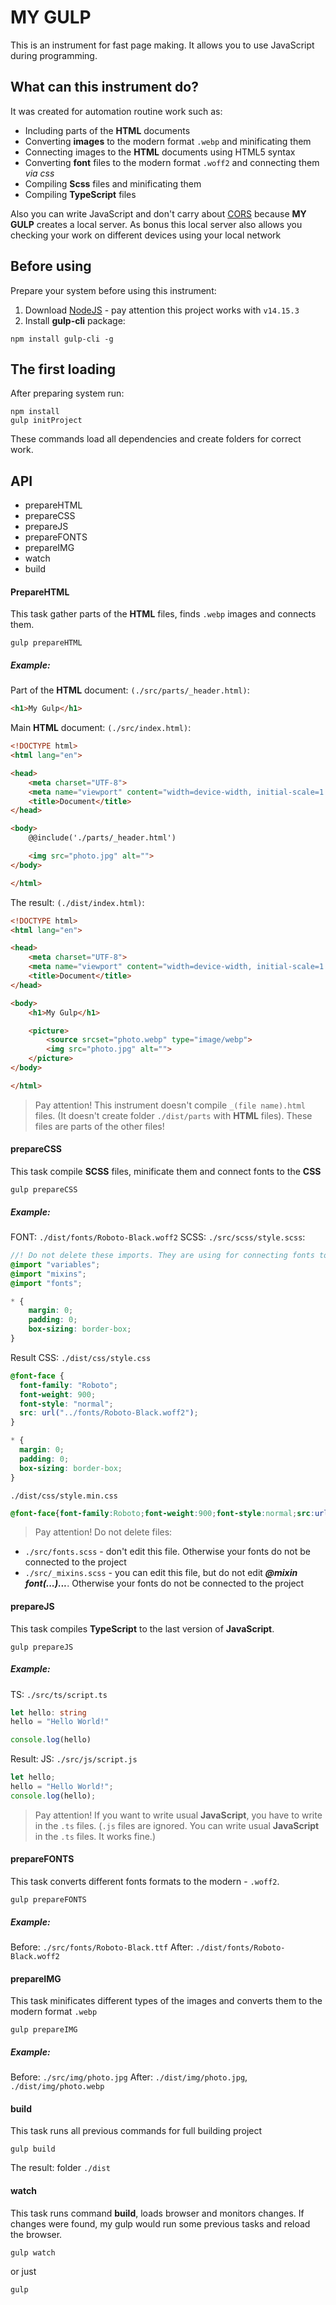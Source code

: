 # MY GULP
This is an instrument for fast page making. It allows you to use JavaScript during programming.

## What can this instrument do?
It was created for automation routine work such as:

* Including parts of the **HTML** documents
* Converting **images** to the modern format `.webp` and minificating them
* Connecting images to the **HTML** documents using HTML5 syntax
* Converting **font** files to the modern format `.woff2` and connecting them *via css*
* Compiling **Sсss** files and minificating them
* Compiling **TypeScript** files

Also you can write JavaScript and don't carry about [CORS](https://developer.mozilla.org/en-US/docs/Web/HTTP/CORS) because **MY GULP** creates a local server. As bonus this local server also allows you checking your work on different devices using your local network 

## Before using
Prepare your system before using this instrument: 
1. Download [NodeJS](https://nodejs.org/en/) - pay attention this project works with `v14.15.3`
2. Install **gulp-cli** package: 
``` Terminal
npm install gulp-cli -g
```

## The first loading
After preparing system run:
``` Terminal
npm install
gulp initProject
```
These commands load all dependencies and create folders for correct work.

## API
* prepareHTML
* prepareCSS
* prepareJS
* prepareFONTS
* prepareIMG
* watch
* build

#### PrepareHTML
This task gather parts of the  **HTML** files, finds `.webp` images and connects them.

``` Terminal
gulp prepareHTML
```
##### Example:
Part of the **HTML** document: `(./src/parts/_header.html)`:
```html
<h1>My Gulp</h1>
```
Main **HTML** document: `(./src/index.html)`:
```html
<!DOCTYPE html>
<html lang="en">

<head>
    <meta charset="UTF-8">
    <meta name="viewport" content="width=device-width, initial-scale=1.0">
    <title>Document</title>
</head>

<body>
    @@include('./parts/_header.html')

    <img src="photo.jpg" alt="">
</body>

</html>
```
The result: `(./dist/index.html)`:
```html
<!DOCTYPE html>
<html lang="en">

<head>
    <meta charset="UTF-8">
    <meta name="viewport" content="width=device-width, initial-scale=1.0">
    <title>Document</title>
</head>

<body>
    <h1>My Gulp</h1>

    <picture>
        <source srcset="photo.webp" type="image/webp">
        <img src="photo.jpg" alt="">
    </picture>
</body>

</html>
```

> Pay attention! This instrument doesn't compile `_(file name).html` files. (It doesn't create folder `./dist/parts` with **HTML** files). These files are parts of the other files!

#### prepareCSS
This task compile **SCSS** files, minificate them and connect fonts to the **CSS**
```
gulp prepareCSS
```
##### Example:
FONT: `./dist/fonts/Roboto-Black.woff2`
SCSS: `./src/scss/style.scss`:
```Scss
//! Do not delete these imports. They are using for connecting fonts to the CSS
@import "variables";
@import "mixins";
@import "fonts";

* {
    margin: 0;
    padding: 0;
    box-sizing: border-box;
}
```

Result CSS: 
`./dist/css/style.css`
```CSS
@font-face {
  font-family: "Roboto";
  font-weight: 900;
  font-style: "normal";
  src: url("../fonts/Roboto-Black.woff2");
}

* {
  margin: 0;
  padding: 0;
  box-sizing: border-box;
}
```

`./dist/css/style.min.css`
```CSS
@font-face{font-family:Roboto;font-weight:900;font-style:normal;src:url(../fonts/Roboto-Black.woff2)}*{margin:0;padding:0;box-sizing:border-box}
```
> Pay attention! Do not delete files:
* `./src/fonts.scss` - don't edit this file. Otherwise your fonts do not be connected to the project
* `./src/_mixins.scss` - you can edit this file, but do not edit ***@mixin font(...)...***.  Otherwise your fonts do not be connected to the project
#### prepareJS
This task compiles **TypeScript** to the last version of **JavaScript**.
```Terminal
gulp prepareJS
```
##### Example:
TS: `./src/ts/script.ts`
```typescript
let hello: string
hello = "Hello World!"

console.log(hello)
```

Result:
JS: `./src/js/script.js`
```javascript
let hello;
hello = "Hello World!";
console.log(hello);
```
> Pay attention! If you want to write usual **JavaScript**, you have to write in the `.ts` files. (`.js` files are ignored. You can write usual **JavaScript** in the `.ts` files. It works fine.)
#### prepareFONTS
This task converts different fonts formats to the modern - `.woff2`.
```Terminal
gulp prepareFONTS
```
##### Example:
Before: `./src/fonts/Roboto-Black.ttf`
After: `./dist/fonts/Roboto-Black.woff2`
#### prepareIMG
This task minificates different types of the images and converts them to the modern format `.webp`
```Terminal
gulp prepareIMG
```
##### Example:
Before: `./src/img/photo.jpg`
After: `./dist/img/photo.jpg`, `./dist/img/photo.webp`
#### build
This task runs all previous commands for full building project
```Terminal
gulp build
```
The result: folder `./dist`
#### watch
This task runs command **build**, loads browser and monitors changes. If changes were found, my gulp would run some previous tasks and reload the browser.
```Terminal
gulp watch
```
or just
```Terminal
gulp
```

